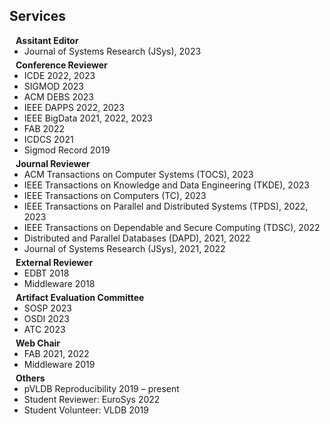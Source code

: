 ## Services

<h4 style="margin:0 10px 0;">Assitant Editor</h4>
<ul style="margin:0 0 5px;">
   <li><autocolor>Journal of Systems Research (JSys), 2023</autocolor></li>
</ul>

<h4 style="margin:0 10px 0;">Conference Reviewer</h4>

<ul style="margin:0 0 5px;">
  <li><autocolor>ICDE 2022, 2023</autocolor></li>
  <li><autocolor>SIGMOD 2023</autocolor></li>
  <li><autocolor>ACM DEBS 2023</autocolor></li>
  <li><autocolor>IEEE DAPPS 2022, 2023</autocolor></li>
  <li><autocolor>IEEE BigData 2021, 2022, 2023</autocolor></li>
  <li><autocolor>FAB 2022</autocolor></li>
  <li><autocolor>ICDCS 2021</autocolor></li>
  <li><autocolor>Sigmod Record 2019</autocolor></li>
</ul>

<h4 style="margin:0 10px 0;">Journal Reviewer</h4>
<ul style="margin:0 0 5px;">
  <li><autocolor>ACM Transactions on Computer Systems (TOCS), 2023</autocolor></li>
  <li><autocolor>IEEE Transactions on Knowledge and Data Engineering (TKDE), 2023</autocolor></li>
  <li><autocolor>IEEE Transactions on Computers (TC), 2023</autocolor></li>
  <li><autocolor>IEEE Transactions on Parallel and Distributed Systems (TPDS), 2022, 2023</autocolor></li>
  <li><autocolor>IEEE Transactions on Dependable and Secure Computing (TDSC), 2022</autocolor></li>
  <li><autocolor>Distributed and Parallel Databases (DAPD), 2021, 2022</autocolor></li>
  <li><autocolor>Journal of Systems Research (JSys), 2021, 2022</autocolor></li>
</ul>

<h4 style="margin:0 10px 0;">External Reviewer</h4>
<ul style="margin:0 0 5px;">  
   <li><autocolor>EDBT 2018</autocolor></li> 
   <li><autocolor>Middleware 2018</autocolor></li>
</ul>


<h4 style="margin:0 10px 0;">Artifact Evaluation Committee</h4>
<ul style="margin:0 0 5px;">  
   <li><autocolor>SOSP 2023</autocolor></li>
   <li><autocolor>OSDI 2023</autocolor></li> 
   <li><autocolor>ATC 2023</autocolor></li>
</ul>


<h4 style="margin:0 10px 0;">Web Chair</h4>
<ul style="margin:0 0 5px;">
   <li><autocolor>FAB 2021, 2022</autocolor></li>
   <li><autocolor>Middleware 2019</autocolor></li>
</ul>

<h4 style="margin:0 10px 0;">Others</h4>
<ul style="margin:0 0 5px;">
   <li><autocolor>pVLDB Reproducibility 2019 – present</autocolor></li>
   <li><autocolor>Student Reviewer: EuroSys 2022</autocolor></li>
   <li><autocolor>Student Volunteer: VLDB 2019</autocolor></li>
</ul>



<ul style="margin:0 0 20px;">
</ul>
